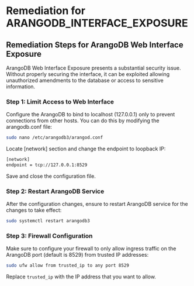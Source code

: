 # Remediation for ARANGODB_INTERFACE_EXPOSURE

## Remediation Steps for ArangoDB Web Interface Exposure

ArangoDB Web Interface Exposure presents a substantial security issue. Without properly securing the interface, it can be exploited allowing unauthorized amendments to the database or access to sensitive information.

### Step 1: Limit Access to Web Interface

Configure the ArangoDB to bind to localhost (127.0.0.1) only to prevent connections from other hosts. You can do this by modifying the arangodb.conf file:

```bash
sudo nano /etc/arangodb3/arangod.conf
```

Locate [network] section and change the endpoint to loopback IP:

```bash
[network]
endpoint = tcp://127.0.0.1:8529
```

Save and close the configuration file.

### Step 2: Restart ArangoDB Service

After the configuration changes, ensure to restart ArangoDB service for the changes to take effect:

```bash
sudo systemctl restart arangodb3
```

### Step 3: Firewall Configuration

Make sure to configure your firewall to only allow ingress traffic on the ArangoDB port (default is 8529) from trusted IP addresses:

```bash
sudo ufw allow from trusted_ip to any port 8529
```
Replace `trusted_ip` with the IP address that you want to allow.